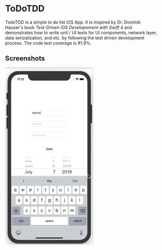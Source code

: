 ToDoTDD
==========
TodoTDD is a simple to do list iOS App. It is inspired by Dr. Dominik Hauser's book *Test-Driven iOS Developement with Swift 4* and demonstrates how to write unit / UI tests for UI components, network layer, data serizalization, and etc. by following the test driven development process. The code test coverage is 91.9%.

## Screenshots

![ToDOTDD](./ToDoTDD.gif)
